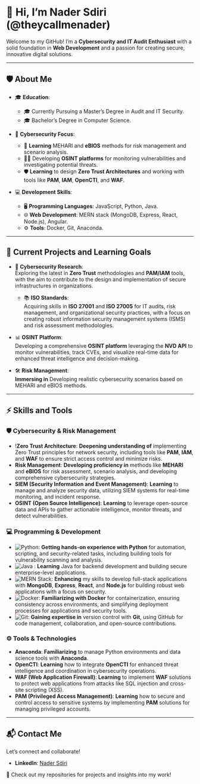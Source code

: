 # 👋 Hi, I’m Nader Sdiri (@theycallmenader)

Welcome to my GitHub! I’m a **Cybersecurity and IT Audit Enthusiast** with a solid foundation in **Web Development** and a passion for creating secure, innovative digital solutions.

---

## 🛡️ About Me  
- 🎓 **Education**:  
  - 🎓 Currently Pursuing a Master’s Degree in Audit and IT Security.  
  - 🎓 Bachelor’s Degree in Computer Science.

- 💼 **Cybersecurity Focus**:  
  - 🔐 **Learning** MEHARI and **eBIOS** methods for risk management and scenario analysis.  
  - 🕵️‍♂️ Developing **OSINT platforms** for monitoring vulnerabilities and investigating potential threats.  
  - 🛡️ **Learning** to design **Zero Trust Architectures** and working with tools like **PAM**, **IAM**, **OpenCTI**, and **WAF**.

- 💻 **Development Skills**:  
  - 🖥️ **Programming Languages**: JavaScript, Python, Java.  
  - 🌐 **Web Development**: MERN stack (MongoDB, Express, React, Node.js), Angular.  
  - ⚙️ **Tools**: Docker, Git, Anaconda.

---


## 🌱 Current Projects and Learning Goals  
- 🧠 **Cybersecurity Research**:  
  Exploring the latest in **Zero Trust** methodologies and **PAM/IAM** tools, with the aim to contribute to the design and implementation of secure infrastructures in organizations.

  - 📚 **ISO Standards**:  
  Acquiring skills in **ISO 27001** and **ISO 27005** for IT audits, risk management, and organizational security practices, with a focus on creating robust information security management systems (ISMS) and risk assessment methodologies.
  
- 📊 **OSINT Platform**:  
  Developing a comprehensive **OSINT platform** leveraging the **NVD API** to monitor vulnerabilities, track CVEs, and visualize real-time data for enhanced threat intelligence and decision-making.  

- 🛠️ **Risk Management**:  
  **Immersing in** Developing realistic cybersecurity scenarios based on MEHARI and eBIOS methods.


---

## ⚡ Skills and Tools  

### 🛡️ **Cybersecurity & Risk Management**  
- !**Zero Trust Architecture**: **Deepening understanding of** implementing Zero Trust principles for network security, including tools like **PAM**, **IAM**, and **WAF** to ensure strict access control and minimize risks.  
- **Risk Management**: **Developing proficiency in** methods like **MEHARI** and **eBIOS** for risk assessment, scenario analysis, and developing comprehensive cybersecurity strategies.
- **SIEM (Security Information and Event Management)**: **Learning** to manage and analyze security data, utilizing SIEM systems for real-time monitoring, and incident response.  
- **OSINT (Open Source Intelligence)**: **Learning** to leverage open-source data and APIs to gather actionable intelligence, monitor threats, and detect vulnerabilities.  

### 💻 **Programming & Development**  
- ![Python](https://img.shields.io/badge/Python-Intermediate-blue): **Getting hands-on experience with Python** for automation, scripting, and security-related tasks, including building tools for vulnerability scanning and analysis.  
- ![Java](https://img.shields.io/badge/Java-Beginner-red)  : **Learning** Java for backend development and building secure enterprise-level applications.  
- ![MERN Stack](https://img.shields.io/badge/MERN%20Stack-Intermediate-lightblue): **Enhancing** my skills to develop full-stack applications with **MongoDB**, **Express**, **React**, and **Node.js** for building robust web applications with a focus on security.  
- ![Docker](https://img.shields.io/badge/Docker-Beginner-lightblue): **Familiarizing with Docker** for containerization, ensuring consistency across environments, and simplifying deployment processes for applications and security tools.  
- ![Git](https://img.shields.io/badge/Git-Intermediate-orange): **Gaining expertise in** version control with **Git**, using GitHub for code management, collaboration, and open-source contributions. 

### ⚙️ **Tools & Technologies**  
- **Anaconda**: **Familiarizing** to manage Python environments and data science tools with **Anaconda**.  
- **OpenCTI**: **Learning** how to integrate **OpenCTI** for enhanced threat intelligence and coordination in cybersecurity operations.  
- **WAF (Web Application Firewall)**: **Learning** to implement **WAF** solutions to protect web applications from attacks like SQL injection and cross-site scripting (XSS).  
- **PAM (Privileged Access Management)**: **Learning** how to secure and control access to sensitive systems by implementing **PAM** solutions for managing privileged accounts.


---

## 📬 Contact Me  
Let’s connect and collaborate!  
- **LinkedIn**: [Nader Sdiri](https://www.linkedin.com/in/theycallmenader/)  

🚀 Check out my repositories for projects and insights into my work!
